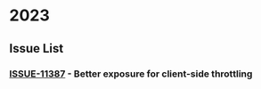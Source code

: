 # 2023

## Issue List
### [ISSUE-11387](../2023/ISSUE-11387/ISSUE-11387.md) - Better exposure for client-side throttling